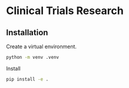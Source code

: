 # Clinical Trials Research

## Installation

Create a virtual environment.

```bash
python -m venv .venv
```

Install

```bash
pip install -e .
```
